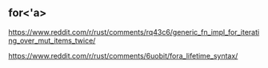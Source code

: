 ## for<'a>

https://www.reddit.com/r/rust/comments/rq43c6/generic_fn_impl_for_iterating_over_mut_items_twice/

https://www.reddit.com/r/rust/comments/6uobit/fora_lifetime_syntax/
